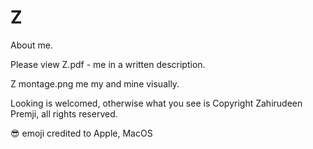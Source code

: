 # Z
About me.

Please view Z.pdf - me in a written description.

Z montage.png me my and mine visually.

Looking is welcomed, otherwise what you see is Copyright Zahirudeen Premji, all rights reserved.

😎 emoji credited to Apple, MacOS
